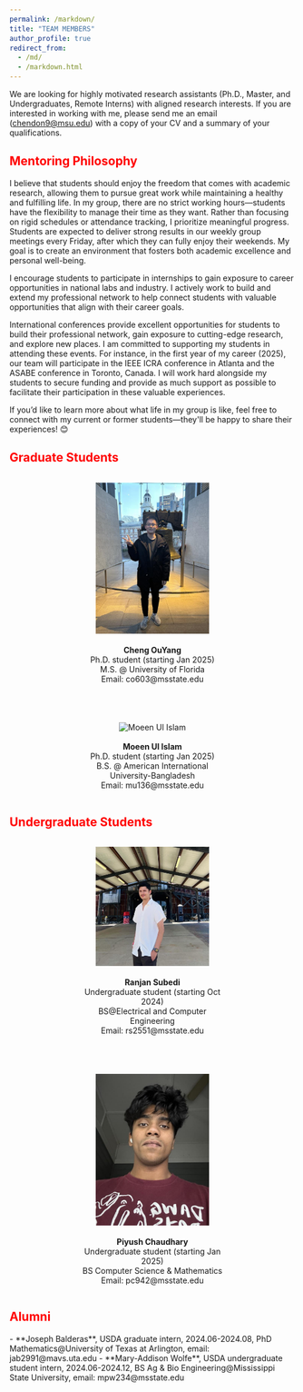 ```yaml
---
permalink: /markdown/
title: "TEAM MEMBERS"
author_profile: true
redirect_from: 
  - /md/
  - /markdown.html
---
```


We are looking for highly motivated research assistants (Ph.D., Master, and Undergraduates, Remote Interns) with aligned research interests. If you are interested in working with me, please send me an email (chendon9@msu.edu) with a copy of your CV and a summary of your qualifications.

<h2 style="color: red;">Mentoring Philosophy</h2>
I believe that students should enjoy the freedom that comes with academic research, allowing them to pursue great work while maintaining a healthy and fulfilling life. In my group, there are no strict working hours—students have the flexibility to manage their time as they want. Rather than focusing on rigid schedules or attendance tracking, I prioritize meaningful progress. Students are expected to deliver strong results in our weekly group meetings every Friday, after which they can fully enjoy their weekends. My goal is to create an environment that fosters both academic excellence and personal well-being.

I encourage students to participate in internships to gain exposure to career opportunities in national labs and industry. I actively work to build and extend my professional network to help connect students with valuable opportunities that align with their career goals.

International conferences provide excellent opportunities for students to build their professional network, gain exposure to cutting-edge research, and explore new places. I am committed to supporting my students in attending these events. For instance, in the first year of my career (2025), our team will participate in the IEEE ICRA conference in Atlanta and the ASABE conference in Toronto, Canada. I will work hard alongside my students to secure funding and provide as much support as possible to facilitate their participation in these valuable experiences.

If you’d like to learn more about what life in my group is like, feel free to connect with my current or former students—they'll be happy to share their experiences! 😊

<h2 style="color: red;">Graduate Students</h2>

<div style="display: flex; justify-content: center; gap: 40px; flex-wrap: wrap;">
  <figure style="text-align: center; width: 250px;">
    <img src="https://raw.githubusercontent.com/DongChen06/DongChen06.github.io/master/_pages/Ouyang_photo.jpg" alt="Cheng OuYang" style="width: 80%;">
    <figcaption>
      <br><strong>Cheng OuYang</strong><br>
      Ph.D. student (starting Jan 2025)<br>
      M.S. @ University of Florida<br>
      Email: co603@msstate.edu<br>
    </figcaption>
  </figure>

  <figure style="text-align: center; width: 250px;">
    <img src="https://raw.githubusercontent.com/DongChen06/DongChen06.github.io/master/_pages/moeen_photo.jpg" alt="Moeen Ul Islam" style="width: 80%;">
    <figcaption>
      <br><strong>Moeen Ul Islam</strong><br>
      Ph.D. student (starting Jan 2025)<br>
      B.S. @ American International University-Bangladesh<br>
      Email: mu136@msstate.edu
    </figcaption>
  </figure>
</div>


<h2 style="color: red;">Undergraduate Students</h2>

<div style="display: flex; justify-content: center; gap: 40px; flex-wrap: wrap;">
  <figure style="text-align: center; width: 250px;">
    <img src="https://raw.githubusercontent.com/DongChen06/DongChen06.github.io/master/_pages/RJ_photo.jpg" alt="Cheng OuYang" style="width: 80%;">
    <figcaption>
      <br><strong>Ranjan Subedi</strong><br>
      Undergraduate student (starting Oct 2024)<br>
      BS@Electrical and Computer Engineering<br>
      Email: rs2551@msstate.edu<br>
    </figcaption>
  </figure>

  <figure style="text-align: center; width: 250px;">
    <img src="https://raw.githubusercontent.com/DongChen06/DongChen06.github.io/master/_pages/Piyush_photo.jpg" alt="Piyush Chaudhary" style="width: 80%;">
    <figcaption>
      <br><strong>Piyush Chaudhary</strong><br>
      Undergraduate student (starting Jan 2025)<br>
      BS Computer Science & Mathematics<br>
      Email: pc942@msstate.edu
    </figcaption>
  </figure>
</div>

<h2 style="color: red;">Alumni</h2>
- **Joseph Balderas**, USDA graduate intern, 2024.06-2024.08, PhD Mathematics@University of Texas at Arlington, email: jab2991@mavs.uta.edu
- **Mary-Addison Wolfe**, USDA undergraduate student intern, 2024.06-2024.12, BS Ag & Bio Engineering@Mississippi State University, email: mpw234@msstate.edu

